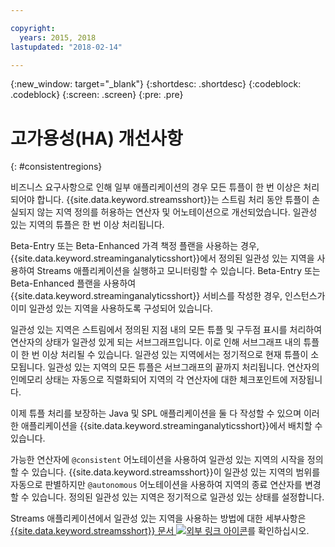 ```yaml
---

copyright:
  years: 2015, 2018
lastupdated: "2018-02-14"

---
```


<!-- Attribute definitions -->
{:new_window: target="_blank"}
{:shortdesc: .shortdesc}
{:codeblock: .codeblock}
{:screen: .screen}
{:pre: .pre}


# 고가용성(HA) 개선사항
{: #consistentregions}

비즈니스 요구사항으로 인해 일부 애플리케이션의 경우 모든 튜플이 한 번 이상은 처리되어야 합니다. {{site.data.keyword.streamsshort}}는 스트림 처리 동안 튜플이 손실되지 않는 지역 정의를 허용하는 연산자 및 어노테이션으로 개선되었습니다. 일관성 있는 지역의 튜플은 한 번 이상 처리됩니다.


Beta-Entry 또는 Beta-Enhanced 가격 책정 플랜을 사용하는 경우, {{site.data.keyword.streaminganalyticsshort}}에서 정의된 일관성 있는 지역을 사용하여 Streams 애플리케이션을 실행하고 모니터링할 수 있습니다. Beta-Entry 또는 Beta-Enhanced 플랜을 사용하여 {{site.data.keyword.streaminganalyticsshort}} 서비스를 작성한 경우, 인스턴스가 이미 일관성 있는 지역을 사용하도록 구성되어 있습니다.

일관성 있는 지역은 스트림에서 정의된 지점 내의 모든 튜플 및 구두점 표시를 처리하여 연산자의 상태가 일관성 있게 되는 서브그래프입니다. 이로 인해 서브그래프 내의 튜플이 한 번 이상 처리될 수 있습니다. 일관성 있는 지역에서는 정기적으로 현재 튜플이 소모됩니다. 일관성 있는 지역의 모든 튜플은 서브그래프의 끝까지 처리됩니다. 연산자의 인메모리 상태는 자동으로 직렬화되어 지역의 각 연산자에 대한 체크포인트에 저장됩니다.

이제 튜플 처리를 보장하는 Java 및 SPL 애플리케이션을 둘 다 작성할 수 있으며 이러한 애플리케이션을 {{site.data.keyword.streaminganalyticsshort}}에서 배치할 수 있습니다.

가능한 연산자에 `@consistent` 어노테이션을 사용하여 일관성 있는 지역의 시작을 정의할 수 있습니다. {{site.data.keyword.streamsshort}}이 일관성 있는 지역의 범위를 자동으로 판별하지만 `@autonomous` 어노테이션을 사용하여 지역의 종료 연산자를 변경할 수 있습니다. 정의된 일관성 있는 지역은 정기적으로 일관성 있는 상태를 설정합니다.

Streams 애플리케이션에서 일관성 있는 지역을 사용하는 방법에 대한 세부사항은 [{{site.data.keyword.streamsshort}} 문서 ![외부 링크 아이콘](../../icons/launch-glyph.svg "외부 링크 아이콘")](https://www.ibm.com/support/knowledgecenter/SSCRJU_4.2.1/com.ibm.streams.dev.doc/doc/consistentregions.html)를 확인하십시오.
